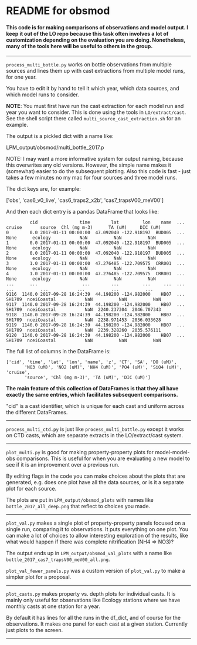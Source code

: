 # README for obsmod

#### This code is for making comparisons of observations and model output. I keep it out of the LO repo because this task often involves a lot of customization depending on the evaluation you are doing. Nonetheless, many of the tools here will be useful to others in the group.

---

`process_multi_bottle.py` works on bottle observations from multiple sources and lines them up with cast extractions from multiple model runs, for one year.

You have to edit it by hand to tell it which year, which data sources, and which model runs to consider.

**NOTE**: You must first have run the cast extraction for each model run and year you want to consider. This is done using the tools in `LO/extract/cast`. See the shell script there called `multi_source_cast_extraction.sh` for an example.

The output is a pickled dict with a name like:

LPM_output/obsmod/multi_bottle_2017.p

NOTE: I may want a more informative system for output naming, because this overwrites any old versions. However, the simple name makes it (somewhat) easier to do the subsequent plotting. Also this code is fast - just takes a few minutes no my mac for four sources and three model runs.

The dict keys are, for example:

['obs', 'cas6_v0_live', 'cas6_traps2_x2b', 'cas7_trapsV00_meV00']

And then each dict entry is a pandas DataFrame that looks like:

```
         cid                time        lat         lon    name  ...  cruise       source  Chl (mg m-3)      TA (uM)     DIC (uM)
0        0.0 2017-01-11 00:00:00  47.092040 -122.918197  BUD005  ...    None      ecology           NaN          NaN          NaN
1        0.0 2017-01-11 00:00:00  47.092040 -122.918197  BUD005  ...    None      ecology           NaN          NaN          NaN
2        0.0 2017-01-11 00:00:00  47.092040 -122.918197  BUD005  ...    None      ecology           NaN          NaN          NaN
3        1.0 2017-01-11 00:00:00  47.276485 -122.709575  CRR001  ...    None      ecology           NaN          NaN          NaN
4        1.0 2017-01-11 00:00:00  47.276485 -122.709575  CRR001  ...    None      ecology           NaN          NaN          NaN
...      ...                 ...        ...         ...     ...  ...     ...          ...           ...          ...          ...
9116  1140.0 2017-09-28 16:24:39  44.198200 -124.982000    HB07  ...  SH1709  nceiCoastal           NaN          NaN          NaN
9117  1140.0 2017-09-28 16:24:39  44.198200 -124.982000    HB07  ...  SH1709  nceiCoastal           NaN  2240.237304  2046.707343
9118  1140.0 2017-09-28 16:24:39  44.198200 -124.982000    HB07  ...  SH1709  nceiCoastal           NaN  2238.971453  2036.033628
9119  1140.0 2017-09-28 16:24:39  44.198200 -124.982000    HB07  ...  SH1709  nceiCoastal           NaN  2239.328260  2035.576111
9120  1140.0 2017-09-28 16:24:39  44.198200 -124.982000    HB07  ...  SH1709  nceiCoastal           NaN          NaN          NaN
```

The full list of columns in the DataFrame is:

```
['cid', 'time', 'lat', 'lon', 'name', 'z', 'CT', 'SA', 'DO (uM)',
       'NO3 (uM)', 'NO2 (uM)', 'NH4 (uM)', 'PO4 (uM)', 'SiO4 (uM)', 'cruise',
       'source', 'Chl (mg m-3)', 'TA (uM)', 'DIC (uM)']
```

**The main feature of this collection of DataFrames is that they all have exactly the same entries, which facilitates subsequent comparisons.**

"cid" is a cast identifier, which is unique for each cast and uniform across the different DataFrames.

---

`process_multi_ctd.py` is just like `process_multi_bottle.py` except it works on CTD casts, which are separate extracts in the LO/extract/cast system.

___

`plot_multi.py` is good for making property-property plots for model-model-obs comparisons. This is useful for when you are evaluating a new model to see if it is an improvement over a previous run.

By editing flags in the code you can make choices about the plots that are generated, e.g. does one plot have all the data sources, or is it a separate plot for each source.

The plots are put in `LPM_output/obsmod_plots` with names like `bottle_2017_all_deep.png` that reflect to choices you made.

---

`plot_val.py` makes a single plot of property-property panels focused on a single run, comparing it to observations. It puts everything on one plot. You can make a lot of choices to allow interesting exploration of the results, like what would happen if there was complete nitrification (NH4 => NO3)?

The output ends up in `LPM_output/obsmod_val_plots` with a name like `bottle_2017_cas7_trapsV00_meV00_all.png`.

`plot_val_fewer_panels.py` was a custom version of `plot_val.py` to make a simpler plot for a proposal.

---

`plot_casts.py` makes property vs. depth plots for individual casts. It is mainly only useful for observations like Ecology stations where we have monthly casts at one station for a year.

By default it has lines for all the runs in the df_dict, and of course for the observations. It makes one panel for each cast at a given station. Currently just plots to the screen.

---
